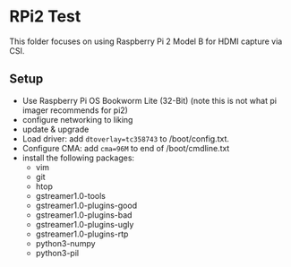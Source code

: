# RPi2 Test

This folder focuses on using Raspberry Pi 2 Model B for HDMI capture via CSI.


## Setup

- Use Raspberry Pi OS Bookworm Lite (32-Bit) (note this is not what pi imager recommends for pi2)
- configure networking to liking 
- update & upgrade
- Load driver: add ```dtoverlay=tc358743``` to /boot/config.txt.
- Configure CMA: add ```cma=96M``` to end of /boot/cmdline.txt
- install the following packages:
  - vim
  - git
  - htop
  - gstreamer1.0-tools
  - gstreamer1.0-plugins-good
  - gstreamer1.0-plugins-bad
  - gstreamer1.0-plugins-ugly
  - gstreamer1.0-plugins-rtp
  - python3-numpy
  - python3-pil